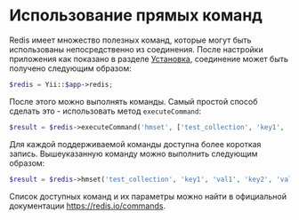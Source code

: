 Использование прямых команд
=======================

Redis имеет множество полезных команд, которые могут быть использованы непосредственно из соединения. После настройки приложения как показано в разделе [Установка](installation.md), соединение может быть получено следующим образом:

```php
$redis = Yii::$app->redis;
```

После этого можно выполнять команды. Самый простой способ сделать это - использовать метод `executeCommand`:

```php
$result = $redis->executeCommand('hmset', ['test_collection', 'key1', 'val1', 'key2', 'val2']);
```

Для каждой поддерживаемой команды доступна более короткая запись. Вышеуказанную команду можно выполнить следующим образом:

```php
$result = $redis->hmset('test_collection', 'key1', 'val1', 'key2', 'val2');
```

Список доступных команд и их параметры можно найти в официальной документации <https://redis.io/commands>.
